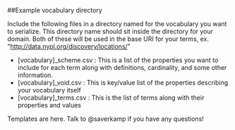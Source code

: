 ##Example vocabulary directory

Include the following files in a directory named for the vocabulary you want to serialize. This directory name should sit inside the directory for your domain. Both of these will be used in the base URI for your terms, ex. "http://data.nypl.org/discovery/locations/"  

- [vocabulary]_scheme.csv : This is a list of the properties you want to include for each term along with definitions, cardinality, and some other information.
- [vocabulary]_void.csv : This is key/value list of the properties describing your vocabulary itself
- [vocabulary]_terms.csv : This is the list of terms along with their properties and values

Templates are here. Talk to @saverkamp if you have any questions! 